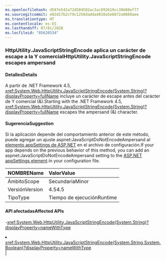 ```yaml
---
ms.openlocfilehash: d587e542a72d584502ac3ac892619cc38b88ef77
ms.sourcegitcommit: e02d17b2cf9c1258dadda4810a5e6072a0089aee
ms.translationtype: HT
ms.contentlocale: es-ES
ms.lasthandoff: 07/01/2020
ms.locfileid: "85620534"
---
```

### <a name="httputilityjavascriptstringencode-escapes-ampersand"></a><span data-ttu-id="f9bdb-101">HttpUtility.JavaScriptStringEncode aplica un carácter de escape a la Y comercial</span><span class="sxs-lookup"><span data-stu-id="f9bdb-101">HttpUtility.JavaScriptStringEncode escapes ampersand</span></span>

#### <a name="details"></a><span data-ttu-id="f9bdb-102">Detalles</span><span class="sxs-lookup"><span data-stu-id="f9bdb-102">Details</span></span>

<span data-ttu-id="f9bdb-103">A partir de .NET Framework 4.5, <xref:System.Web.HttpUtility.JavaScriptStringEncode(System.String)?displayProperty=fullName> incluye un carácter de escape antes del carácter de Y comercial (&amp;).</span><span class="sxs-lookup"><span data-stu-id="f9bdb-103">Starting with the .NET Framework 4.5, <xref:System.Web.HttpUtility.JavaScriptStringEncode(System.String)?displayProperty=fullName> escapes the ampersand (&amp;) character.</span></span>

#### <a name="suggestion"></a><span data-ttu-id="f9bdb-104">Sugerencia</span><span class="sxs-lookup"><span data-stu-id="f9bdb-104">Suggestion</span></span>

<span data-ttu-id="f9bdb-105">Si la aplicación depende del comportamiento anterior de este método, puede agregar un ajuste aspnet:JavaScriptDoNotEncodeAmpersand al [elemento appSettings de ASP.NET](https://docs.microsoft.com/previous-versions/aspnet/hh975440(v=vs.120)) en el archivo de configuración.</span><span class="sxs-lookup"><span data-stu-id="f9bdb-105">If your app depends on the previous behavior of this method, you can add an aspnet:JavaScriptDoNotEncodeAmpersand setting to the [ASP.NET appSettings element](https://docs.microsoft.com/previous-versions/aspnet/hh975440(v=vs.120)) in your configuration file.</span></span>

| <span data-ttu-id="f9bdb-106">NOMBRE</span><span class="sxs-lookup"><span data-stu-id="f9bdb-106">Name</span></span>    | <span data-ttu-id="f9bdb-107">Valor</span><span class="sxs-lookup"><span data-stu-id="f9bdb-107">Value</span></span>       |
|:--------|:------------|
| <span data-ttu-id="f9bdb-108">Ámbito</span><span class="sxs-lookup"><span data-stu-id="f9bdb-108">Scope</span></span>   |<span data-ttu-id="f9bdb-109">Secundaria</span><span class="sxs-lookup"><span data-stu-id="f9bdb-109">Minor</span></span>|
|<span data-ttu-id="f9bdb-110">Versión</span><span class="sxs-lookup"><span data-stu-id="f9bdb-110">Version</span></span>|<span data-ttu-id="f9bdb-111">4.5</span><span class="sxs-lookup"><span data-stu-id="f9bdb-111">4.5</span></span>|
|<span data-ttu-id="f9bdb-112">Tipo</span><span class="sxs-lookup"><span data-stu-id="f9bdb-112">Type</span></span>|<span data-ttu-id="f9bdb-113">Tiempo de ejecución</span><span class="sxs-lookup"><span data-stu-id="f9bdb-113">Runtime</span></span>

#### <a name="affected-apis"></a><span data-ttu-id="f9bdb-114">API afectadas</span><span class="sxs-lookup"><span data-stu-id="f9bdb-114">Affected APIs</span></span>

-<xref:System.Web.HttpUtility.JavaScriptStringEncode(System.String)?displayProperty=nameWithType></li><li><xref:System.Web.HttpUtility.JavaScriptStringEncode(System.String,System.Boolean)?displayProperty=nameWithType></li></ul>|

